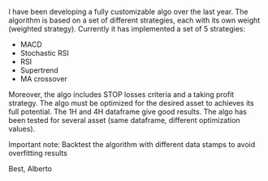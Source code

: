 I have been developing a fully customizable algo over the last year. The algorithm is based on a set of different strategies, each with its own weight (weighted strategy). Currently it has implemented a set of 5 strategies:

* MACD
* Stochastic RSI
* RSI
* Supertrend
* MA crossover

Moreover, the algo includes STOP losses criteria and a taking profit strategy. The algo must be optimized for the desired asset to achieves its full potential. The 1H and 4H dataframe give good results. The algo has been tested for several asset (same dataframe, different optimization values).

Important note:
Backtest the algorithm with different data stamps to avoid overfitting results

Best,
Alberto

